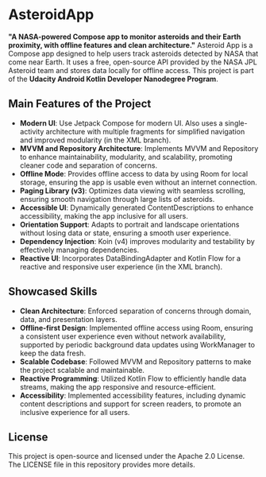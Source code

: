 # AsteroidApp 

**"A NASA-powered Compose app to monitor asteroids and their Earth proximity, with offline features and clean architecture."**
 Asteroid App is a Compose app designed to help users track asteroids detected by NASA that come near Earth. It uses a free, open-source API provided by the NASA JPL Asteroid team and stores data locally for offline access. This project is part of the **Udacity Android Kotlin Developer Nanodegree Program**.

## Main Features of the Project

- **Modern UI**: Use Jetpack Compose for modern UI. Also uses a single-activity architecture with multiple fragments for simplified navigation and improved modularity (in the XML branch).
- **MVVM and Repository Architecture**: Implements MVVM and Repository to enhance maintainability, modularity, and scalability, promoting cleaner code and separation of concerns.
- **Offline Mode**: Provides offline access to data by using Room for local storage, ensuring the app is usable even without an internet connection.
- **Paging Library (v3)**: Optimizes data viewing with seamless scrolling, ensuring smooth navigation through large lists of asteroids.
- **Accessible UI**: Dynamically generated ContentDescriptions to enhance accessibility, making the app inclusive for all users.
- **Orientation Support**: Adapts to portrait and landscape orientations without losing data or state, ensuring a smooth user experience.
- **Dependency Injection**: Koin (v4) improves modularity and testability by effectively managing dependencies.
- **Reactive UI**: Incorporates DataBindingAdapter and Kotlin Flow for a reactive and responsive user experience (in the XML branch).

## Showcased Skills

- **Clean Architecture**: Enforced separation of concerns through domain, data, and presentation layers.
- **Offline-first Design**: Implemented offline access using Room, ensuring a consistent user experience even without network availability, supported by periodic background data updates using WorkManager to keep the data fresh.
- **Scalable Codebase**: Followed MVVM and Repository patterns to make the project scalable and maintainable.
- **Reactive Programming**: Utilized Kotlin Flow to efficiently handle data streams, making the app responsive and resource-efficient.
- **Accessibility**: Implemented accessibility features, including dynamic content descriptions and support for screen readers, to promote an inclusive experience for all users.

## License

This project is open-source and licensed under the Apache 2.0 License. The LICENSE file in this repository provides more details.
